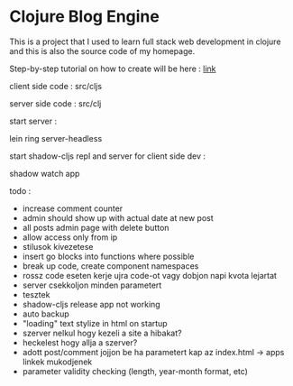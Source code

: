 # Clojure Blog Engine

This is a project that I used to learn full stack web development in clojure and this is also the source code of my homepage.

Step-by-step tutorial on how to create will be here : [link](github.com/milgra/full-stack-clojure)

client side code : src/cljs

server side code : src/clj

start server :

lein ring server-headless

start shadow-cljs repl and server for client side dev :

shadow watch app

todo :

* increase comment counter
* admin should show up with actual date at new post
* all posts admin page with delete button
* allow access only from ip
* stilusok kivezetese
* insert go blocks into functions where possible
* break up code, create component namespaces
* rossz code eseten kerje ujra code-ot vagy dobjon napi kvota lejartat
* server csekkoljon minden parametert
* tesztek
* shadow-cljs release app not working
* auto backup
* "loading" text stylize in html on startup
* szerver nelkul hogy kezeli a site a hibakat?
* heckelest hogy allja a szerver?
* adott post/comment jojjon be ha parametert kap az index.html -> apps linkek mukodjenek
* parameter validity checking (length, year-month format, etc)